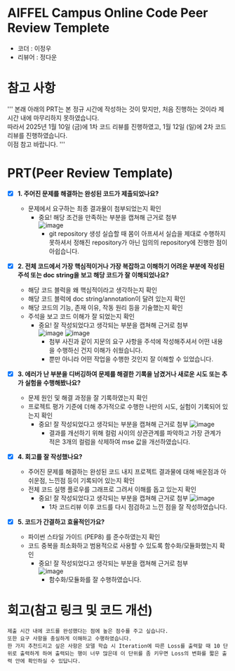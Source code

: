 # AIFFEL Campus Online Code Peer Review Templete
- 코더 : 이정우
- 리뷰어 : 정다운  

# 참고 사항
'''
본래 아래의 PRT는 본 정규 시간에 작성하는 것이 맞지만, 처음 진행하는 것이라 제 시간 내에 마무리하지 못하였습니다.   
따라서 2025년 1월 10일 (금)에 1차 코드 리뷰를 진행하였고, 1월 12일 (일)에 2차 코드 리뷰를 진행하였습니다.   
이점 참고 바랍니다.
'''


# PRT(Peer Review Template)
- [X]  **1. 주어진 문제를 해결하는 완성된 코드가 제출되었나요?**
    - 문제에서 요구하는 최종 결과물이 첨부되었는지 확인
        - 중요! 해당 조건을 만족하는 부분을 캡쳐해 근거로 첨부   
          ![image](https://github.com/user-attachments/assets/fdc0394c-23df-4fa3-8572-8169c561b0ba)    
          - git repository 생성 실습할 때 몸이 아프셔서 실습을 제대로 수행하지 못하셔서 정해진 repository가 아닌 임의의 repository에 진행한 점이 아쉽습니다.


    
- [X]  **2. 전체 코드에서 가장 핵심적이거나 가장 복잡하고 이해하기 어려운 부분에 작성된 
주석 또는 doc string을 보고 해당 코드가 잘 이해되었나요?**
    - 해당 코드 블럭을 왜 핵심적이라고 생각하는지 확인
    - 해당 코드 블럭에 doc string/annotation이 달려 있는지 확인
    - 해당 코드의 기능, 존재 이유, 작동 원리 등을 기술했는지 확인
    - 주석을 보고 코드 이해가 잘 되었는지 확인
        - 중요! 잘 작성되었다고 생각되는 부분을 캡쳐해 근거로 첨부   
          ![image](https://github.com/user-attachments/assets/03ca7554-1312-481f-8032-1f134476bcd6)
          ![image](https://github.com/user-attachments/assets/46954c3e-065e-45cc-83b0-9516a473c583)
          - 첨부 사진과 같이 지문의 요구 사항을 주석에 작성해주셔서 어떤 내용을 수행하신 건지 이해가 쉬웠습니다.
          - 뿐만 아니라 어떤 작업을 수행한 것인지 잘 이해할 수 있었습니다.

      
- [X]  **3. 에러가 난 부분을 디버깅하여 문제를 해결한 기록을 남겼거나
새로운 시도 또는 추가 실험을 수행해봤나요?**
    - 문제 원인 및 해결 과정을 잘 기록하였는지 확인
    - 프로젝트 평가 기준에 더해 추가적으로 수행한 나만의 시도, 
    실험이 기록되어 있는지 확인
        - 중요! 잘 작성되었다고 생각되는 부분을 캡쳐해 근거로 첨부
          ![image](https://github.com/user-attachments/assets/1e4e6fd5-e123-4317-879c-db1c4fcea372)
          - 결과를 개선하기 위해 컬럼 사이의 상관관계를 파악하고 가장 관계가 적은 3개의 컬럼을 삭제하여 mse 값을 개선하였습니다.


        
- [X]  **4. 회고를 잘 작성했나요?**
    - 주어진 문제를 해결하는 완성된 코드 내지 프로젝트 결과물에 대해
    배운점과 아쉬운점, 느낀점 등이 기록되어 있는지 확인
    - 전체 코드 실행 플로우를 그래프로 그려서 이해를 돕고 있는지 확인
        - 중요! 잘 작성되었다고 생각되는 부분을 캡쳐해 근거로 첨부
          ![image](https://github.com/user-attachments/assets/f3a2a88f-e23f-483f-ab3a-b492eaeb019d)
          - 1차 코드리뷰 이후 코드를 다시 점검하고 느낀 점을 잘 작성하였습니다.


        
- [X]  **5. 코드가 간결하고 효율적인가요?**
    - 파이썬 스타일 가이드 (PEP8) 를 준수하였는지 확인
    - 코드 중복을 최소화하고 범용적으로 사용할 수 있도록 함수화/모듈화했는지 확인
        - 중요! 잘 작성되었다고 생각되는 부분을 캡쳐해 근거로 첨부   
          ![image](https://github.com/user-attachments/assets/4423fbca-f6bf-41e8-9b74-75654f51eb47)
          - 함수화/모듈화를 잘 수행하였습니다.


# 회고(참고 링크 및 코드 개선)
```
제출 시간 내에 코드를 완성했다는 점에 높은 점수를 주고 싶습니다.
또한 요구 사항을 충실하게 이해하고 수행하였습니다.
한 가지 추천드리고 싶은 사항은 모델 학습 시 Iteration에 따른 Loss를 출력할 때 10 단위로 출력하게 하여 출력되는 행이 너무 많은데 이 단위를 좀 키우면 Loss의 변화를 짧은 출력 안에 확인하실 수 있답니다.
```
